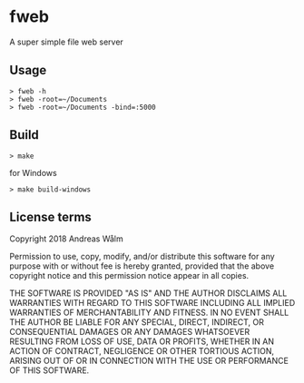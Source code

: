 fweb
====

A super simple file web server

## Usage

    > fweb -h
    > fweb -root=~/Documents
    > fweb -root=~/Documents -bind=:5000

## Build

    > make

for Windows

    > make build-windows


## License terms

Copyright 2018 Andreas Wålm

Permission to use, copy, modify, and/or distribute this software for any purpose with or without fee is hereby granted, provided that the above copyright notice and this permission notice appear in all copies.

THE SOFTWARE IS PROVIDED "AS IS" AND THE AUTHOR DISCLAIMS ALL WARRANTIES WITH REGARD TO THIS SOFTWARE INCLUDING ALL IMPLIED WARRANTIES OF MERCHANTABILITY AND FITNESS. IN NO EVENT SHALL THE AUTHOR BE LIABLE FOR ANY SPECIAL, DIRECT, INDIRECT, OR CONSEQUENTIAL DAMAGES OR ANY DAMAGES WHATSOEVER RESULTING FROM LOSS OF USE, DATA OR PROFITS, WHETHER IN AN ACTION OF CONTRACT, NEGLIGENCE OR OTHER TORTIOUS ACTION, ARISING OUT OF OR IN CONNECTION WITH THE USE OR PERFORMANCE OF THIS SOFTWARE.

